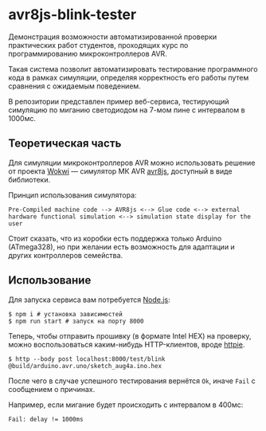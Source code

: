 # avr8js-blink-tester

Демонстрация возможности автоматизированной проверки практических работ студентов, проходящих курс по программированию микроконтроллеров AVR. 

Такая система позволит автоматизировать тестирование программного кода в рамках симуляции, определяя корректность его работы путем сравнения с ожидаемым поведением.

В репозитории представлен пример веб-сервиса, тестирующий симуляцию по миганию светодиодом на 7-мом пине с интервалом в 1000мс.

## Теоретическая часть

Для симуляции микроконтроллеров AVR можно использовать решение от проекта [Wokwi] &mdash; симулятор МК AVR [avr8js], доступный в виде библиотеки. 

Принцип использования симулятора:
```
Pre-Compiled machine code --> AVR8js <--> Glue code <--> external hardware functional simulation <--> simulation state display for the user
```

Стоит сказать, что из коробки есть поддержка только Arduino (ATmega328), но при желании есть возможность для адаптации и других контроллеров семейства. 

## Использование 

Для запуска сервиса вам потребуется [Node.js]:
```console
$ npm i # установка зависимостей
$ npm run start # запуск на порту 8000
```

Теперь, чтобы отправить прошивку (в формате Intel HEX) на проверку, можно воспользоваться каким-нибудь HTTP-клиентов, вроде [httpie].

```console
$ http --body post localhost:8000/test/blink @build/arduino.avr.uno/sketch_aug4a.ino.hex
```

После чего в случае успешного тестирования вернётся `Ok`, иначе `Fail` с сообщением о причинах.   

Например, если мигание будет происходить с интервалом в 400мс:
```
Fail: delay != 1000ms
```

[Wokwi]: https://wokwi.com/
[avr8js]: https://github.com/wokwi/avr8js
[Node.js]: https://nodejs.org/en
[httpie]: https://httpie.io/
